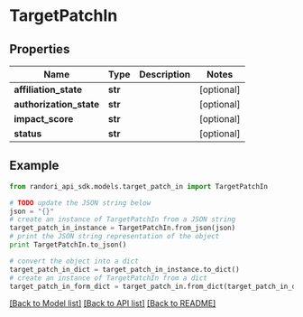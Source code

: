 # TargetPatchIn


## Properties

Name | Type | Description | Notes
------------ | ------------- | ------------- | -------------
**affiliation_state** | **str** |  | [optional] 
**authorization_state** | **str** |  | [optional] 
**impact_score** | **str** |  | [optional] 
**status** | **str** |  | [optional] 

## Example

```python
from randori_api_sdk.models.target_patch_in import TargetPatchIn

# TODO update the JSON string below
json = "{}"
# create an instance of TargetPatchIn from a JSON string
target_patch_in_instance = TargetPatchIn.from_json(json)
# print the JSON string representation of the object
print TargetPatchIn.to_json()

# convert the object into a dict
target_patch_in_dict = target_patch_in_instance.to_dict()
# create an instance of TargetPatchIn from a dict
target_patch_in_form_dict = target_patch_in.from_dict(target_patch_in_dict)
```
[[Back to Model list]](../README.md#documentation-for-models) [[Back to API list]](../README.md#documentation-for-api-endpoints) [[Back to README]](../README.md)


